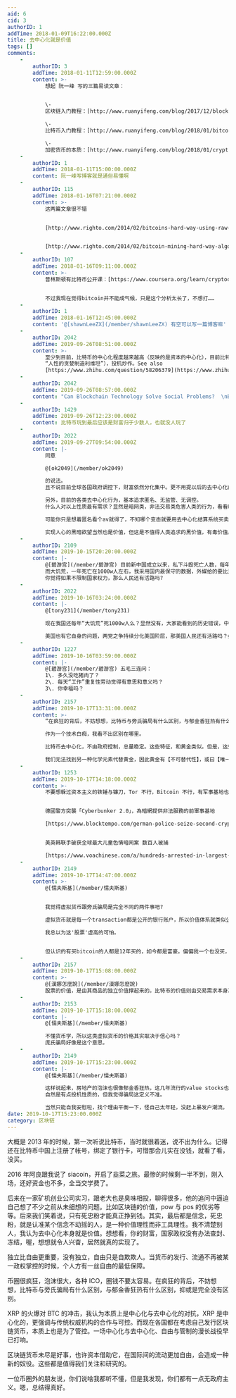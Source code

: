 ```yaml
---
aid: 6
cid: 3
authorID: 1
addTime: 2018-01-09T16:22:00.000Z
title: 去中心化就是价值
tags: []
comments:
    -
        authorID: 3
        addTime: 2018-01-11T12:59:00.000Z
        content: >-
            想起 阮一峰 写的三篇易读文章：


            \-
            区块链入门教程：[http://www.ruanyifeng.com/blog/2017/12/blockchain-tutorial.html](https://www.ruanyifeng.com/blog/2017/12/blockchain-tutorial.html)  

            \-
            比特币入门教程：[http://www.ruanyifeng.com/blog/2018/01/bitcoin-tutorial.html](https://www.ruanyifeng.com/blog/2018/01/bitcoin-tutorial.html)  

            \-
            加密货币的本质：[http://www.ruanyifeng.com/blog/2018/01/cryptocurrency-tutorial.html](https://www.ruanyifeng.com/blog/2018/01/cryptocurrency-tutorial.html)
    -
        authorID: 1
        addTime: 2018-01-11T15:00:00.000Z
        content: 阮一峰写博客就是通俗易懂啊
    -
        authorID: 115
        addTime: 2018-01-16T07:21:00.000Z
        content: >-
            这两篇文章很不错


            [http://www.righto.com/2014/02/bitcoins-hard-way-using-raw-bitcoin.html](http://www.righto.com/2014/02/bitcoins-hard-way-using-raw-bitcoin.html)


            [http://www.righto.com/2014/02/bitcoin-mining-hard-way-algorithms.html](http://www.righto.com/2014/02/bitcoin-mining-hard-way-algorithms.html)
    -
        authorID: 107
        addTime: 2018-01-16T09:11:00.000Z
        content: >-
            普林斯顿有比特币公开课：[https://www.coursera.org/learn/cryptocurrency](https://www.coursera.org/learn/cryptocurrency)


            不过我现在觉得bitcoin并不能成气候，只是这个分析太长了，不想打……
    -
        authorID: 1
        addTime: 2018-01-16T12:45:00.000Z
        content: '@[shawnLeeZX](/member/shawnLeeZX) 有空可以写一篇博客嘛'
    -
        authorID: 2042
        addTime: 2019-09-26T08:51:00.000Z
        content: >-
            至少到目前，比特币的中心化程度越来越高（反映的是资本的中心化），目前比特币的价值不在于去中心化（以及相伴的匿名支付和跨境资本转移等），而是信仰溢价（反映的是
            “人性的贪婪制造利维坦”），投机炒作。See also
            [https://www.zhihu.com/question/58206379](https://www.zhihu.com/question/58206379)
    -
        authorID: 2042
        addTime: 2019-09-26T08:57:00.000Z
        content: "Can Blockchain Technology Solve Social Problems?  \nBlockchain and Trust  \n[https://www.schneier.com/blog/archives/2019/02/blockchain\\_and\\_.html](https://www.schneier.com/blog/archives/2019/02/blockchain_and_.html)  \n\\> In many ways, trusting technology is harder than trusting people. Would you rather trust a human legal system or the details of some computer code you don't have the expertise to audit?  \n\\> Any blockchain system will have to coexist with other, more conventional systems. Modern banking, for example, is designed to be reversible. Bitcoin is not. That makes it hard to make the two compatible, and the result is often an insecurity.\_  \n\\> To answer the question of whether the blockchain is needed, ask yourself: Does the blockchain change the system of trust in any meaningful way, or just shift it around? Does it just try to replace trust with verification? Does it strengthen existing trust relationships, or try to go against them? How can trust be abused in the new system, and is this better or worse than the potential abuses in the old system? And lastly: What would your system look like if you didn't use blockchain at all?  \n那又凭什么来证明人类的 “信任度” 比数学和算法高？"
    -
        authorID: 1429
        addTime: 2019-09-26T12:23:00.000Z
        content: 比特币玩到最后应该是财富归于少数人，也就没人玩了
    -
        authorID: 2022
        addTime: 2019-09-27T09:54:00.000Z
        content: |-
            同意

            @[ok2049](/member/ok2049)

            的说法。  
            且不说目前全球各国政府调控下，财富依然分化集中。更不用提以后的去中心化的资产了。

            另外，目前的各类去中心化行为，基本追求匿名、无监管、无调控。  
            什么人对以上性质最有需求？显然是暗网类，非法交易类危害人类的行为，看看暗网里买卖毒品枪支甚至儿童性服务就知道了。

            可能你只是想着匿名看个av就得了，不知哪个变态就要用去中心化结算系统买卖人口性奴呢。

            实现人心的黑暗欲望当然也是价值，但这是不值得人类追求的黑价值，有毒价值。
    -
        authorID: 2109
        addTime: 2019-10-15T20:20:00.000Z
        content: |-
            @[碧游宫](/member/碧游宫) 目前新中国成立以来，私下斗殴死亡人数，每年大约在100w人上下  
            而大饥荒，一年死亡在1000w人左右，我采用国内最保守的数据，外媒给的要比这个高得多  
            你觉得如果不限制国家权力，那么人民还有活路吗?
    -
        authorID: 2022
        addTime: 2019-10-16T03:24:00.000Z
        content: |-
            @[tony231](/member/tony231)

            现在我国还每年“大饥荒”死1000w人么？显然没有，大家能看到的历史错误，中央政府也能看到，并且他们在改，也在进步。

            美国也有它自身的问题，两党之争持续分化美国阶层，那美国人民还有活路吗？如今看来，中国的活路比美国的活路还要宽不少。
    -
        authorID: 1227
        addTime: 2019-10-16T03:59:00.000Z
        content: |-
            @[碧游宫](/member/碧游宫) 五毛三连问：  
            1\. 多久没吃猪肉了？  
            2\. 每天“工作”重复性劳动觉得有意思和意义吗？  
            3\. 你幸福吗？
    -
        authorID: 2157
        addTime: 2019-10-17T13:31:00.000Z
        content: >-
            “在疯狂的背后，不妨想想，比特币与旁氏骗局有什么区别，与郁金香狂热有什么区别，抑或是完全没有区别。”  

            作为一个技术白痴，我看不出区别在哪里。  

            比特币去中心化，不由政府控制，总量稳定。这些特征，和黄金类似。但是，这些特征，并不足以使比特币拥有自然货币的地位。  

            我们无法找到另一种化学元素代替黄金，因此黄金有【不可替代性】，或曰【唯一性】。这种唯一性才使黄金获得自然货币的地位。比特币则没有这种特性。目前各大公司发行自己的虚拟货币，其生成过程与比特币一致。比特币不仅没有唯一性，甚至连有限性都没有，理论上讲，与比特币类似的虚拟货币可以有无限种。这无限性导致，比特币的价值完全取决于人们的期待。
    -
        authorID: 1253
        addTime: 2019-10-17T14:18:00.000Z
        content: >-
            不要想躲过资本主义的铁锤与镰刀，Tor 不行，Bitcoin 不行，有军事基地也不行。


            德國警方突襲「Cyberbunker 2.0」，為暗網提供非法服務的前軍事基地  

            [https://www.blocktempo.com/german-police-seize-second-crypto-fueled-cyberbunker/](https://www.blocktempo.com/german-police-seize-second-crypto-fueled-cyberbunker/)


            美英韩联手破获全球最大儿童色情暗网案 数百人被捕  

            [https://www.voachinese.com/a/hundreds-arrested-in-largest-child-pornography-site-takedown-20191017/5126877.html](https://www.voachinese.com/a/hundreds-arrested-in-largest-child-pornography-site-takedown-20191017/5126877.html)
    -
        authorID: 2149
        addTime: 2019-10-17T14:47:00.000Z
        content: >-
            @[懦夫斯基](/member/懦夫斯基)


            我觉得虚拟货币跟旁氏骗局是完全不同的两件事吧?  

            虚拟货币就是每一个transaction都是公开的银行账户，所以价值体系就类似公开交易的股票。(背后是暗线交易的需求，需求越大，价值越高)  

            我总以为这'股票'虚高的可怕。


            但认识的有买bitcoin的人都是12年买的，如今都是富豪。偏偏我一个也没买，蠢死了。
    -
        authorID: 2157
        addTime: 2019-10-17T15:08:00.000Z
        content: >-
            @[漢娜怎麼說](/member/漢娜怎麼說)
            股票的价值，是由其商品的独立价值撑起来的。比特币的价值则由交易需求本身决定，这个自我定义的过程，就是郁金香狂热啊。这和这种热潮能使一批人发财并不矛盾，当年君子兰都养出了一批富豪呢。这种财富的聚集，最终还是对最后一环“接盘者”的剥削。希望你可以通过道德上的优越感获得一些心理平衡。
    -
        authorID: 2153
        addTime: 2019-10-17T15:18:00.000Z
        content: |-
            @[懦夫斯基](/member/懦夫斯基)

            不懂货币学，所以这类虚拟货币的价格其实取决于信心吗？  
            庞氏骗局好像是这个意思。
    -
        authorID: 2149
        addTime: 2019-10-17T15:23:00.000Z
        content: |-
            @[懦夫斯基](/member/懦夫斯基)

            这样说起来，房地产的泡沫也很像郁金香狂热，这几年流行的value stocks也有这风险啊。  
            自然是有点投机性质的，但我觉得骗局这定义不准。

            当然只能自我安慰啦，找个理由平衡一下，怪自己太年轻，没赶上暴发户潮流。
date: 2019-10-17T15:23:00.000Z
category: 区块链
---
```


大概是 2013 年的时候，第一次听说比特币，当时就很着迷，说不出为什么。记得还在比特币中国上注册了帐号，绑定了银行卡，可惜那会儿实在没钱，就看了看，没买。

2016 年阿良跟我说了 siacoin，开启了韭菜之旅。最惨的时候剩一半不到，刚入场，还好资金也不多，全当交学费了。

后来在一家矿机创业公司实习，跟老大也是臭味相投，聊得很多，他的追问中逼迫自己想了不少之前从未细想的问题。比如区块链的价值，pow 与 pos 的优劣等等。后来我们笑着说，只有死忠粉才能真正挣到钱。其实，最后都是信念，死忠粉，就是认准某个信念不动摇的人，是一种价值理性而非工具理性。我不清楚别人，我认为去中心化本身就是价值。想想看，你的财富，国家政权没有办法查封、冻结，喔，想想就令人兴奋，居然就真的实现了。

独立比自由更重要，没有独立，自由只是自欺欺人。当货币的发行、流通不再被某一政权掌控的时候，个人方有一丝自由的最低保障。

币圈很疯狂，泡沫很大，各种 ICO，圈钱不要太容易。在疯狂的背后，不妨想想，比特币与旁氏骗局有什么区别，与郁金香狂热有什么区别，抑或是完全没有区别。

XRP 的火爆对 BTC 的冲击，我认为本质上是中心化与去中心化的对抗，XRP 是中心化的，更强调与传统权威机构的合作与可控。而现在各国都在考虑自己发行区块链货币，本质上也是为了管控。一场中心化与去中心化、自由与管制的漫长战役早已打响。

区块链货币未尽是好事，也许资本借助它，在国际间的流动更加自由，会造成一种新的奴役。这些都是值得我们关注和研究的。

一位币圈外的朋友说，你们说啥我都听不懂，但是我发现，你们都有一点无政府主义。嗯，总结得真好。
